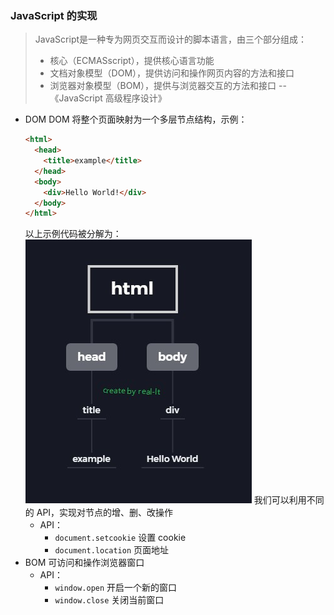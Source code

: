 ### JavaScript 的实现
> JavaScript是一种专为网页交互而设计的脚本语言，由三个部分组成：
> + 核心（ECMASscript），提供核心语言功能
> + 文档对象模型（DOM），提供访问和操作网页内容的方法和接口
> + 浏览器对象模型（BOM），提供与浏览器交互的方法和接口
> -- 《JavaScript 高级程序设计》

+ DOM
DOM 将整个页面映射为一个多层节点结构，示例：
  ```html
  <html>
    <head>
      <title>example</title>
    </head>
    <body>
      <div>Hello World!</div>
    </body>
  </html>
  ```
  以上示例代码被分解为：
  ![DOM节点示意图](./imgs/DOM节点示意图.jpg )
  我们可以利用不同的 API，实现对节点的增、删、改操作
  + API：
    + `document.setcookie` 设置 cookie
    + `document.location` 页面地址
+ BOM
可访问和操作浏览器窗口
  + API：
    + `window.open` 开启一个新的窗口
    + `window.close` 关闭当前窗口